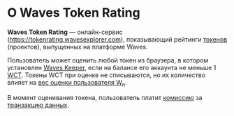 # О Waves Token Rating

**Waves Token Rating** — онлайн-сервис (<https://tokenrating.wavesexplorer.com>), показывающий рейтинги [токенов](/blockchain/token.md) (проектов), выпущенных на платформе Waves.

Пользователь может оценить любой токен из браузера, в котором установлен [Waves Keeper](/waves-keeper/about-waves-keeper.md), если на балансе его аккаунта не меньше 1 [WCT](/blockchain/token/wct.md). Токены WCT при оценке не списываются, но их количество влияет на [вес оценки пользователя W<sub>n</sub>](/waves-token-rating/rating-formula.md).

В момент оценивания токена, пользователь платит [комиссию](/blockchain/transaction-fee.md) за [транзакцию данных](/blockchain/transaction-type/data-transaction.md).
